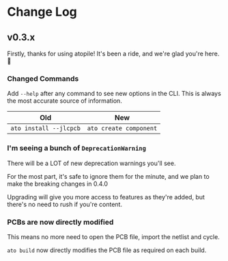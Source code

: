 # Change Log

## v0.3.x

Firstly, thanks for using atopile! It's been a ride, and we're glad you're here. 🙌

### Changed Commands

Add `--help` after any command to see new options in the CLI. This is always the most accurate source of information.

| Old | New |
|-----|-----|
| `ato install --jlcpcb` | `ato create component` |


### I'm seeing a bunch of `DeprecationWarning`

There will be a LOT of new deprecation warnings you'll see.

For the most part, it's safe to ignore them for the minute, and we plan to make the breaking changes in 0.4.0

Upgrading will give you more access to features as they're added, but there's no need to rush if you're content.

### PCBs are now directly modified

This means no more need to open the PCB file, import the netlist and cycle.

`ato build` now directly modifies the PCB file as required on each build.
